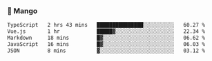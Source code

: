 ### 🥭 Mango

<!--START_SECTION:waka-->

```txt
TypeScript   2 hrs 43 mins   ███████████████░░░░░░░░░░   60.27 %
Vue.js       1 hr            █████▓░░░░░░░░░░░░░░░░░░░   22.34 %
Markdown     18 mins         █▓░░░░░░░░░░░░░░░░░░░░░░░   06.62 %
JavaScript   16 mins         █▓░░░░░░░░░░░░░░░░░░░░░░░   06.03 %
JSON         8 mins          ▓░░░░░░░░░░░░░░░░░░░░░░░░   03.12 %
```

<!--END_SECTION:waka-->
